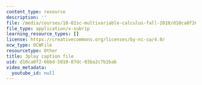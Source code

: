 ```yaml
---
content_type: resource
description: ''
file: /media/courses/18-02sc-multivariable-calculus-fall-2010/d10ca0f266bd501087dc03ba2c7b2bab_MosaZngFjZY.vtt
file_type: application/x-subrip
learning_resource_types: []
license: https://creativecommons.org/licenses/by-nc-sa/4.0/
ocw_type: OCWFile
resourcetype: Other
title: 3play caption file
uid: d10ca0f2-66bd-5010-87dc-03ba2c7b2bab
video_metadata:
  youtube_id: null
---
```


